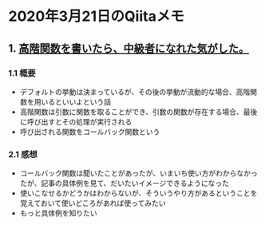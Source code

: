 # 2020年3月21日のQiitaメモ

## 1. [高階関数を書いたら、中級者になれた気がした。](https://qiita.com/Yametaro/items/fe863978994861f36611#%E3%81%BE%E3%81%9F%E3%81%BE%E3%81%9F%E3%81%BE%E3%81%9F%E5%AE%8C%E6%88%90)

### 1.1 概要

- デフォルトの挙動は決まっているが、その後の挙動が流動的な場合、高階関数を用いるといいよという話
- 高階関数は引数に関数を取ることができ、引数の関数が存在する場合、最後に呼び出すとその処理が実行される
- 呼び出される関数をコールバック関数という

### 2.1 感想

- コールバック関数は聞いたことがあったが、いまいち使い方がわからなかったが、記事の具体例を見て、だいたいイメージできるようになった
- 使いこなせるかどうかはわからないが、そういうやり方があるということを覚えておいて使いどころがあれば使ってみたい
- もっと具体例を知りたい
